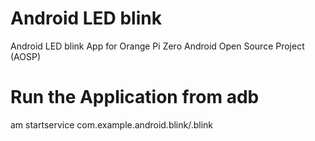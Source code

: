 # Android LED blink
Android LED blink App for Orange Pi Zero Android Open Source Project (AOSP)

# Run the Application from adb
am startservice com.example.android.blink/.blink
